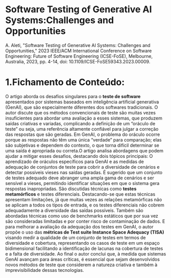 # Software Testing of Generative AI Systems:Challenges and Opportunities

A. Aleti, "Software Testing of Generative AI Systems: Challenges and Opportunities," 2023 IEEE/ACM International Conference on Software Engineering: Future of Software Engineering (ICSE-FoSE), Melbourne, Australia, 2023, pp. 4-14, doi: 10.1109/ICSE-FoSE59343.2023.00009. 

# 1.Fichamento de Conteúdo:

O artigo aborda os desafios singulares para o **teste de software** apresentados por sistemas baseados em inteligência artificial generativa (GenAI), que são especialmente diferentes dos softwares tradicionais. O autor discute que os métodos convencionais de teste são muitas vezes insuficientes para abordar uma avaliação a esses sistemas, que produzem saídas criativas e variadas, complicando a definição de um “oráculo de teste” ou seja, uma referência altamente confiável para julgar a correção das respostas que são geradas. Em GenAI, o problema do oráculo ocorre porque as respostas não têm uma única “verdade” para comparação; elas são subjetivas e dependem do contexto, o que torna difícil determinar se uma saída é apropriada ou correta.O artigo analisa abordagens que podem ajudar a mitigar esses desafios, destacando dois tópicos principais: O aprendizado de oráculos específicos para GenAI e as medidas de adequação de conjuntos de teste para cobrir a diversidade de cenários e detectar possíveis vieses nas saídas geradas. É sugerido que um conjunto de testes adequado deve abranger uma ampla gama de cenários e ser sensível a vieses, permitindo identificar situações em que o sistema gera respostas inapropriadas. São discutidas técnicas como **testes metamórficos** e testes diferenciais. Destacando-se que estas técnicas apresentam limitações, já que muitas vezes as relações metamórficas não se aplicam a todos os tipos de entrada, e os testes diferenciais não cobrem adequadamente a diversidade das saídas possíveis. Também são abordadas técnicas como uso de benchmarks estáticos que por sua vez são consideradas limitadas e por conter risco de contaminação de dados. E para melhorar a avaliação da adequação dos testes em GenAI, o autor propõe o uso das **métricas de Test suite Instance Space Adequacy (TISA)** visando medir a qualidade de um conjunto de testes em termos de diversidade e cobertura, representando os casos de teste em um espaço bidimensional facilitando a identificação de lacunas na cobertura de testes e a falta de diversidade. Ao final o autor conclui que, à medida que sistemas GenAI avançam para áreas críticas, é essencial que sejam desenvolvidos novos métodos de teste que considerem a natureza criativa e também à imprevisibilidade dessas tecnologias.
